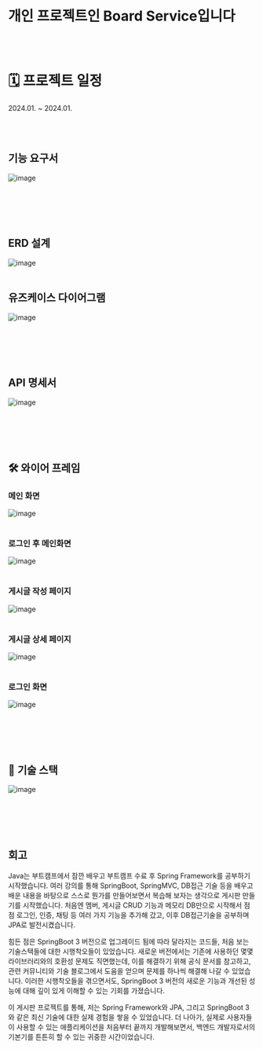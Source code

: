 # 개인 프로젝트인 Board Service입니다
<br><br>
# 🗓 프로젝트 일정
2024.01. ~ 2024.01.

<br><br>

## 기능 요구서
![image](https://github.com/jyy4014-git/JPA_Board_Project/assets/134044918/adfe71f9-e70c-408b-9497-2f1350e5a263)

<br><br>
---
## ERD 설계
![image](https://github.com/jyy4014-git/JPA_Board_Project/assets/134044918/b0531559-2e96-44b9-b12a-8cf97b869e37)
<br><br>
## 유즈케이스 다이어그램
![image](https://github.com/jyy4014-git/JPA_Board_Project/assets/134044918/f10d3921-1d8d-48da-bc16-a8f9fbea54f3)

<br><br>
---
## API 명세서
![image](https://github.com/jyy4014-git/JPA_Board_Project/assets/134044918/051004bd-ca3b-4f59-b53c-164ae6184cbb)

<br><br>
---
## 🛠 와이어 프레임
### 메인 화면
![image](https://github.com/jyy4014-git/JPA_Board_Project/assets/134044918/357ab64b-900a-440f-bdda-54f895380e2a)
<br><br>
### 로그인 후 메인화면
![image](https://github.com/jyy4014-git/JPA_Board_Project/assets/134044918/e4851fb8-fcd9-44ae-bf2e-23311c14ff65)
<br><br>
### 게시글 작성 페이지
![image](https://github.com/jyy4014-git/JPA_Board_Project/assets/134044918/f40b2b61-a6ba-4df6-9f7c-e15d8f7ad2b3)
<br><br>
### 게시글 상세 페이지
![image](https://github.com/jyy4014-git/JPA_Board_Project/assets/134044918/4f860cc2-1596-44bd-8869-2485ae254b51)
<br><br>
### 로그인 화면
![image](https://github.com/jyy4014-git/JPA_Board_Project/assets/134044918/2a44528b-8336-459d-a1e1-892d9e4169b5)

<br><br>
---
## 📎 기술 스택

![image](https://github.com/jyy4014-git/JPA_Board_Project/assets/134044918/1942cc1d-823a-4119-a751-6c749607648f)


<br><br>
---
## 회고
Java는 부트캠프에서 잠깐 배우고 부트캠프 수료 후 Spring Framework를 공부하기 시작했습니다. 여러 강의를 통해 SpringBoot, SpringMVC, DB접근 기술 등을 배우고 배운 내용을 바탕으로 스스로 뭔가를 만들어보면서 복습해 보자는 생각으로 게시판 만들기를 시작했습니다.
처음엔 멤버, 게시글 CRUD 기능과 메모리 DB만으로 시작해서 점점 로그인, 인증, 채팅 등 여러 가지 기능을 추가해 갔고, 이후 DB접근기술을 공부하며 JPA로 발전시켰습니다.

힘든 점은 SpringBoot 3 버전으로 업그레이드 됨에 따라 달라지는 코드들, 처음 보는 기술스택들에 대한 시행착오들이 있었습니다. 새로운 버전에서는 기존에 사용하던 몇몇 라이브러리와의 호환성 문제도 직면했는데, 이를 해결하기 위해 공식 문서를 참고하고, 관련 커뮤니티와 기술 블로그에서 도움을 얻으며 문제를 하나씩 해결해 나갈 수 있었습니다.
이러한 시행착오들을 겪으면서도, SpringBoot 3 버전의 새로운 기능과 개선된 성능에 대해 깊이 있게 이해할 수 있는 기회를 가졌습니다.

이 게시판 프로젝트를 통해, 저는 Spring Framework와 JPA, 그리고 SpringBoot 3와 같은 최신 기술에 대한 실제 경험을 쌓을 수 있었습니다. 더 나아가, 실제로 사용자들이 사용할 수 있는 애플리케이션을 처음부터 끝까지 개발해보면서, 백엔드 개발자로서의 기본기를 튼튼히 할 수 있는 귀중한 시간이었습니다.
